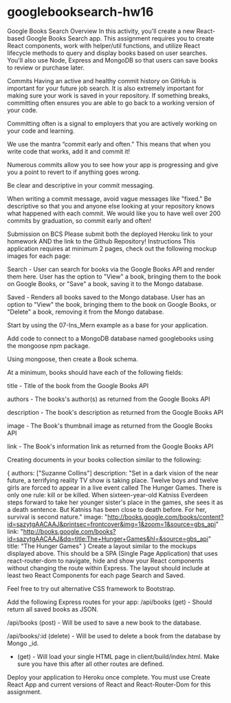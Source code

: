 # googlebooksearch-hw16
Google Books Search
Overview
In this activity, you'll create a new React-based Google Books Search app. This assignment requires you to create React components, work with helper/util functions, and utilize React lifecycle methods to query and display books based on user searches. You'll also use Node, Express and MongoDB so that users can save books to review or purchase later.

Commits
Having an active and healthy commit history on GitHub is important for your future job search. It is also extremely important for making sure your work is saved in your repository. If something breaks, committing often ensures you are able to go back to a working version of your code.

Committing often is a signal to employers that you are actively working on your code and learning.

We use the mantra “commit early and often.” This means that when you write code that works, add it and commit it!

Numerous commits allow you to see how your app is progressing and give you a point to revert to if anything goes wrong.

Be clear and descriptive in your commit messaging.

When writing a commit message, avoid vague messages like "fixed." Be descriptive so that you and anyone else looking at your repository knows what happened with each commit.
We would like you to have well over 200 commits by graduation, so commit early and often!

Submission on BCS
Please submit both the deployed Heroku link to your homework AND the link to the Github Repository!
Instructions
This application requires at minimum 2 pages, check out the following mockup images for each page:

Search - User can search for books via the Google Books API and render them here. User has the option to "View" a book, bringing them to the book on Google Books, or "Save" a book, saving it to the Mongo database.

Saved - Renders all books saved to the Mongo database. User has an option to "View" the book, bringing them to the book on Google Books, or "Delete" a book, removing it from the Mongo database.

Start by using the 07-Ins_Mern example as a base for your application.

Add code to connect to a MongoDB database named googlebooks using the mongoose npm package.

Using mongoose, then create a Book schema.

At a minimum, books should have each of the following fields:

title - Title of the book from the Google Books API

authors - The books's author(s) as returned from the Google Books API

description - The book's description as returned from the Google Books API

image - The Book's thumbnail image as returned from the Google Books API

link - The Book's information link as returned from the Google Books API

Creating documents in your books collection similar to the following:

{
  authors: ["Suzanne Collins"]
  description: "Set in a dark vision of the near future, a terrifying reality TV show is taking place. Twelve boys and twelve girls are forced to appear in a live event called The Hunger Games. There is only one rule: kill or be killed. When sixteen-year-old Katniss Everdeen steps forward to take her younger sister's place in the games, she sees it as a death sentence. But Katniss has been close to death before. For her, survival is second nature."
  image: "http://books.google.com/books/content?id=sazytgAACAAJ&printsec=frontcover&img=1&zoom=1&source=gbs_api"
  link: "http://books.google.com/books?id=sazytgAACAAJ&dq=title:The+Hunger+Games&hl=&source=gbs_api"
  title: "The Hunger Games"
}
Create a layout similar to the mockups displayed above. This should be a SPA (Single Page Application) that uses react-router-dom to navigate, hide and show your React components without changing the route within Express.
The layout should include at least two React Components for each page Search and Saved.

Feel free to try out alternative CSS framework to Bootstrap.

Add the following Express routes for your app:
/api/books (get) - Should return all saved books as JSON.

/api/books (post) - Will be used to save a new book to the database.

/api/books/:id (delete) - Will be used to delete a book from the database by Mongo _id.

* (get) - Will load your single HTML page in client/build/index.html. Make sure you have this after all other routes are defined.

Deploy your application to Heroku once complete. You must use Create React App and current versions of React and React-Router-Dom for this assignment.